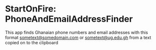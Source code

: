 # StartOnFire: PhoneAndEmailAddressFinder
This app finds Ghanaian phone numbers and email addresses with this format sometext@somedomain.com or sometext@ug.edu.gh from a text copied on to the clipboard
